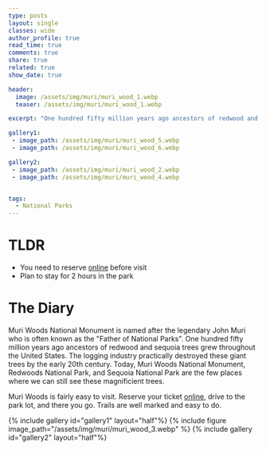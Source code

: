 ```yaml
---
type: posts
layout: single
classes: wide
author_profile: true
read_time: true
comments: true
share: true
related: true
show_date: true

header:
  image: /assets/img/muri/muri_wood_1.webp
  teaser: /assets/img/muri/muri_wood_1.webp

excerpt: "One hundred fifty million years ago ancestors of redwood and sequoia trees grew throughout the United States. Today, Muri Wood National Monument is one of the few places to see the magnificient redwood."

gallery1:
 - image_path: /assets/img/muri/muri_wood_5.webp
 - image_path: /assets/img/muri/muri_wood_6.webp

gallery2:
 - image_path: /assets/img/muri/muri_wood_2.webp
 - image_path: /assets/img/muri/muri_wood_4.webp


tags:
  - National Parks
---
```

# TLDR
* You need to reserve [online](https://gomuirwoods.com/) before visit
* Plan to stay for 2 hours in the park

# The Diary

Muri Woods National Monument is named after the legendary John Muri who is often known as the "Father of National Parks". One hundred fifty million years ago ancestors of redwood and sequoia trees grew throughout the United States. The logging industry practically destroyed these giant trees by the early 20th century. Today, Muri Woods National Monument, Redwoods National Park, and Sequoia National Park are the few places where we can still see these magnificient trees.

Muri Woods is fairly easy to visit. Reserve your ticket [online](https://gomuirwoods.com/), drive to the park lot, and there you go. Trails are well marked and easy to do.

{% include gallery id="gallery1" layout="half"%}
{% include figure image_path="/assets/img/muri/muri_wood_3.webp"  %}
{% include gallery id="gallery2" layout="half"%}
